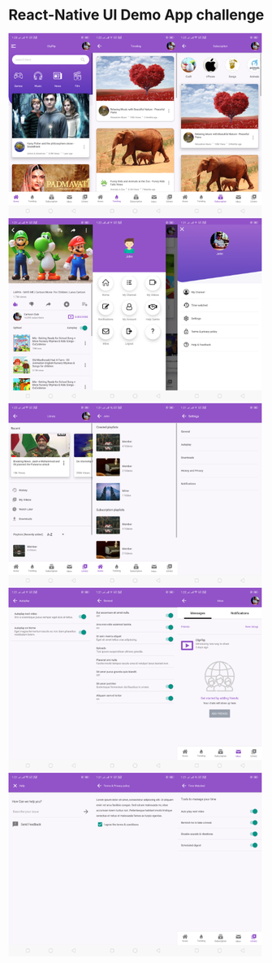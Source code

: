 # React-Native UI Demo App challenge

<img src="screenshots/1.Home.png"  width="33%"><img src="screenshots/2.Trending.png" width="33%"><img src="screenshots/3.Subscription.png" width="33%">
<img src="screenshots/4.Detail.png"  width="33%"><img src="screenshots/5.Navigation Drawer.png" width="33%"><img src="screenshots/6.Menu.png" width="33%">
<img src="screenshots/7.Library.png"  width="33%"><img src="screenshots/8.Playlist.png" width="33%"><img src="screenshots/10.Settings.png" width="33%">
<img src="screenshots/11.Autoplay.png"  width="33%"><img src="screenshots/12.General.png" width="33%"><img src="screenshots/13.Inbox.png" width="33%">
<img src="screenshots/14.Help.png"  width="33%"><img src="screenshots/15.Terms & Privacy Policy.png" width="33%"><img src="screenshots/16.Watched.png" width="33%">
